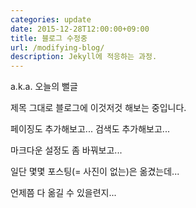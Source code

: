 ```yaml
---
categories: update
date: 2015-12-28T12:00:00+09:00
title: 블로그 수정중
url: /modifying-blog/
description: Jekyll에 적응하는 과정.
---
```


a.k.a. 오늘의 뻘글

제목 그대로 블로그에 이것저것 해보는 중입니다.

페이징도 추가해보고... 검색도 추가해보고...

마크다운 설정도 좀 바꿔보고...

일단 몇몇 포스팅(= 사진이 없는)은 옮겼는데...

언제쯤 다 옮길 수 있을련지...
